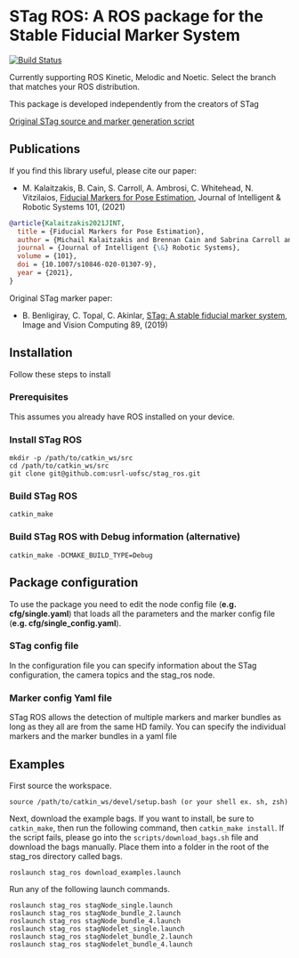# STag ROS: A ROS package for the Stable Fiducial Marker System

[![Build Status](http://build.ros.org/job/Mbin_uB64__stag_ros__ubuntu_bionic_amd64__binary/badge/icon)](http://build.ros.org/job/Mbin_uB64__stag_ros__ubuntu_bionic_amd64__binary/)

Currently supporting ROS Kinetic, Melodic and Noetic. Select the branch that matches your ROS distribution.

This package is developed independently from the creators of STag

[Original STag source and marker generation script](https://github.com/bbenligiray/stag)

## Publications

If you find this library useful, please cite our paper:

- M. Kalaitzakis, B. Cain, S. Carroll, A. Ambrosi, C. Whitehead, N. Vitzilaios, [Fiducial Markers for Pose Estimation](https://doi.org/10.1007/s10846-020-01307-9), Journal of Intelligent & Robotic Systems 101, (2021)

```bibtex
@article{Kalaitzakis2021JINT,
  title = {Fiducial Markers for Pose Estimation},
  author = {Michail Kalaitzakis and Brennan Cain and Sabrina Carroll and Anand Ambrosi and Camden Whitehead and Nikolaos Vitzilaios},
  journal = {Journal of Intelligent {\&} Robotic Systems},
  volume = {101},
  doi = {10.1007/s10846-020-01307-9},
  year = {2021},
}
```
Original STag marker paper:

- B. Benligiray, C. Topal, C. Akinlar, [STag: A stable fiducial marker system](https://www.sciencedirect.com/science/article/abs/pii/S0262885619300903), Image and Vision Computing 89, (2019)


## Installation
Follow these steps to install

### Prerequisites
This assumes you already have ROS installed on your device.

### Install STag ROS
```
mkdir -p /path/to/catkin_ws/src
cd /path/to/catkin_ws/src
git clone git@github.com:usrl-uofsc/stag_ros.git
```

### Build STag ROS
```
catkin_make
```

### Build STag ROS with Debug information (alternative)
```
catkin_make -DCMAKE_BUILD_TYPE=Debug
```

## Package configuration
To use the package you need to edit the node config file (**e.g. cfg/single.yaml**) that loads all the parameters and the marker config file (**e.g. cfg/single_config.yaml**).

### STag config file
In the configuration file you can specify information about the STag configuration, the camera topics and the stag_ros node.

### Marker config Yaml file
STag ROS allows the detection of multiple markers and marker bundles as long as they all are from the same HD family. You can specify the individual markers and the marker bundles in a yaml file

## Examples
First source the workspace.
```
source /path/to/catkin_ws/devel/setup.bash (or your shell ex. sh, zsh)
```

Next, download the example bags. If you want to install, be sure to `catkin_make`, then run the following command, then `catkin_make install`. If the script fails, please go into the `scripts/download_bags.sh` file and download the bags manually. Place them into a folder in the root of the stag_ros directory called bags.
```
roslaunch stag_ros download_examples.launch
```

Run any of the following launch commands.
```
roslaunch stag_ros stagNode_single.launch
roslaunch stag_ros stagNode_bundle_2.launch
roslaunch stag_ros stagNode_bundle_4.launch
roslaunch stag_ros stagNodelet_single.launch
roslaunch stag_ros stagNodelet_bundle_2.launch
roslaunch stag_ros stagNodelet_bundle_4.launch
```
